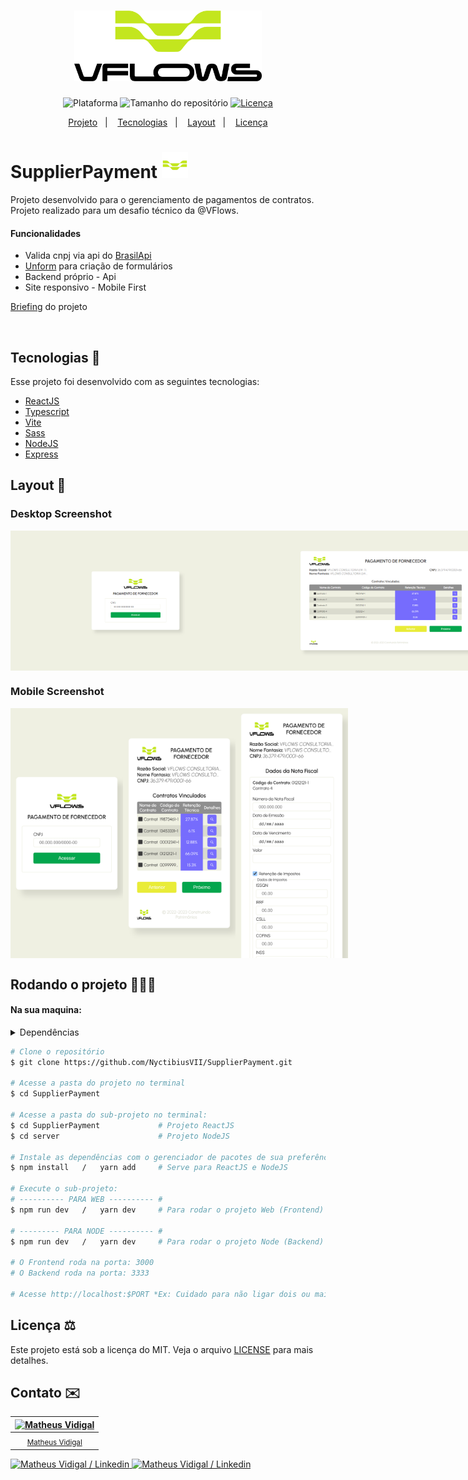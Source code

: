 <h1 align="center">
    <img src="./.github/logo-full.png" width="300" heigh="150" alt="Logo SupplierPayment">
</h1>
<p align="center">
    <img alt="Plataforma" src="https://img.shields.io/static/v1?label=Plataforma&message=Mobile/PC&color=000000&labelColor=C3E61E">
    <img alt="Tamanho do repositório" src="https://img.shields.io/github/repo-size/NyctibiusVII/SupplierPayment?color=000000&labelColor=C3E61E">
    <a href="https://github.com/NyctibiusVII/SupplierPayment/blob/main/LICENSE">
        <img alt="Licença" src="https://img.shields.io/static/v1?label=License&message=MIT&color=000000&labelColor=C3E61E">
    </a>
</p>
<p align="center">
    <a href="#SupplierPayment-">Projeto</a>&nbsp;&nbsp;&nbsp;|&nbsp;&nbsp;&nbsp;
    <a href="#tecnologias-">Tecnologias</a>&nbsp;&nbsp;&nbsp;|&nbsp;&nbsp;&nbsp;
    <a href="#layout-">Layout</a>&nbsp;&nbsp;&nbsp;|&nbsp;&nbsp;&nbsp;
    <a href="#licença-%EF%B8%8F">Licença</a>
</p>

# SupplierPayment <img src=".github/logo-icon.png" width="42" alt="logo icon">
Projeto desenvolvido para o gerenciamento de pagamentos de contratos. Projeto realizado para um desafio técnico da @VFlows.

#### Funcionalidades
* Valida cnpj via api do <a href="https://brasilapi.com.br">BrasilApi</a>
* <a href="https://unform-rocketseat.vercel.app">Unform</a> para criação de formulários
* Backend próprio - Api
* Site responsivo - Mobile First

<a href="/briefing.md">Briefing</a> do projeto

<br>

## Tecnologias 🚀
Esse projeto foi desenvolvido com as seguintes tecnologias:
- [ReactJS](https://pt-br.reactjs.org)
- [Typescript](https://www.typescriptlang.org)
- [Vite](https://vitejs.dev)
- [Sass](https://sass-lang.com)
- [NodeJS](https://nodejs.org)
- [Express](https://expressjs.com)

## Layout 🚧
### Desktop Screenshot
<div style="display: flex; flex-direction: 'column'; align-items: 'center';">
<!-- Responsive, 1366 x 768, 50% (Laptop L - 1366px) -->
    <img width="400px" src="./.github/access-desktop.png">
    <img width="400px" src="./.github/contracts-desktop.png">
    <img width="400px" src="./.github/invoice-desktop.png">
</div>

### Mobile Screenshot
<div style="display: flex; flex-direction: 'row';">
<!-- Responsive, 320 x 711, 75% (Mobile X11T - 320px) -->
    <img width="180px" src="./.github/access-mobile.png">
    <img width="180px" src="./.github/contracts-mobile.png">
    <img width="180px" src="./.github/invoice-mobile.png">
</div>

## Rodando o projeto 🚴🏻‍♂️
#### Na sua maquina:
<details>
    <summary>Dependências</summary>

```json
  ------- WEB -------
  "dependencies": {
    "@unform/core": "^2.1.6",
    "@unform/web": "^2.1.6",
    "axios": "^1.2.5",
    "react": "^18.2.0",
    "react-dom": "^18.2.0",
    "react-router-dom": "^6.8.0",
    "sass": "^1.57.1"
  },
  "devDependencies": {
    "@types/react": "^18.0.26",
    "@types/react-dom": "^18.0.9",
    "@types/react-router-dom": "^5.3.3",
    "@vitejs/plugin-react": "^3.0.0",
    "typescript": "^4.9.3",
    "vite": "^4.0.0"
  }

  ------- NODE -------
  "dependencies": {
    "cors": "^2.8.5",
    "express": "^4.18.2",
    "ts-node": "^10.9.1"
  },
  "devDependencies": {
    "@types/cors": "^2.8.13",
    "@types/express": "^4.17.16",
    "@types/node": "^18.11.18",
    "nodemon": "^2.0.20",
    "typescript": "^4.9.4"
  }
```
> Ex: `$ npm install _____` ou `$ yarn add _____` para instalar as dependências

> Utilize a tag `-D` para instalar as dependências de desenvolvimento.<br>
> Utilize a tag `@types` para instalar o suporte a Typescript.<br>
> Utilize a tag `@latest` para instalar a versão mais recente.
</details>

```bash
# Clone o repositório
$ git clone https://github.com/NyctibiusVII/SupplierPayment.git

# Acesse a pasta do projeto no terminal
$ cd SupplierPayment

# Acesse a pasta do sub-projeto no terminal:
$ cd SupplierPayment             # Projeto ReactJS
$ cd server                      # Projeto NodeJS

# Instale as dependências com o gerenciador de pacotes de sua preferência
$ npm install   /   yarn add     # Serve para ReactJS e NodeJS

# Execute o sub-projeto:
# ---------- PARA WEB ---------- #
$ npm run dev   /   yarn dev     # Para rodar o projeto Web (Frontend)

# --------- PARA NODE ---------- #
$ npm run dev   /   yarn dev     # Para rodar o projeto Node (Backend)

# O Frontend roda na porta: 3000
# O Backend roda na porta: 3333

# Acesse http://localhost:$PORT *Ex: Cuidado para não ligar dois ou mais projetos na mesma porta, pois o servidor pode não iniciar.
```

## Licença ⚖️
Este projeto está sob a licença do MIT. Veja o arquivo [LICENSE](https://github.com/NyctibiusVII/SupplierPayment/blob/main/LICENSE) para mais detalhes.

## Contato ✉️
| [![Matheus Vidigal](https://github.com/NyctibiusVII.png?size=100)](https://github.com/NyctibiusVII) |
| :---: |
| <sub>[Matheus Vidigal](https://github.com/NyctibiusVII)</sub> |

<p align="left">
    <a href="https://www.linkedin.com/in/matheus-vidigal-nyctibiusvii/">
        <img alt="Matheus Vidigal / Linkedin" src="https://img.shields.io/badge/-Matheus Vidigal-333?style=flat&logo=Linkedin&logoColor=fff&color=000000" />
    </a>
    <a href="https://mail.google.com/mail/u/1/#inbox?compose=GTvVlcSGLCKpKJfwPsKKqzXBplKkGtCLvCQcFWdWxCxQFfkHzzjVkgzrMFPBgKBmWFHvrjrCsMqSH">
        <img alt="Matheus Vidigal / Linkedin" src="https://img.shields.io/badge/-Matheus Vidigal-333?style=flat&logo=Gmail&logoColor=ffffff&color=C3E61E" />
    </a>
</p>
